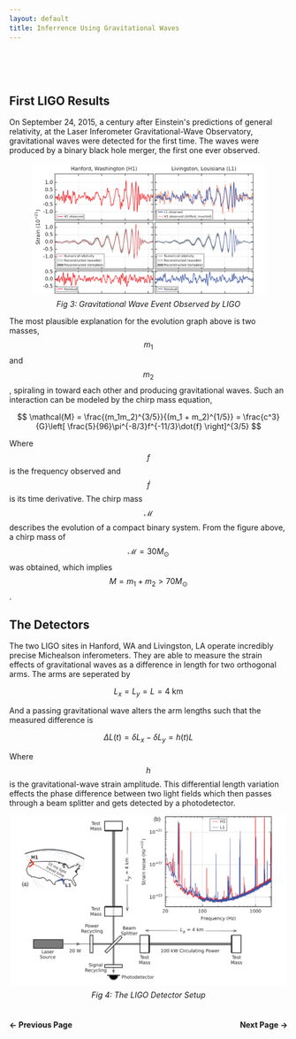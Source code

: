 ```yaml
---
layout: default
title: Inferrence Using Gravitational Waves
---
```


<br>

<br>

<br>

## First LIGO Results
On September 24, 2015, a century after Einstein's predictions of general relativity, at the Laser Inferometer Gravitational-Wave Observatory, gravitational waves were detected for the first time. The waves were produced by a binary black hole merger, the first one ever observed.

<figure style="text-align: center;">
  <img src="/assets/css/ligo_merger.png" alt="Gravitational Wave Event Observed by LIGO" width="500"/>
  <figcaption style="margin-top: 5px; font-style: italic;">Fig 3: Gravitational Wave Event Observed by LIGO</figcaption>
</figure>

The most plausible explanation for the evolution graph above is two masses, $$m_1$$ and $$m_2$$, spiraling in toward each other and producing gravitational waves.
Such an interaction can be modeled by the chirp mass equation,

$$
\mathcal{M} = \frac{(m_1m_2)^{3/5}}{(m_1 + m_2)^{1/5}} = \frac{c^3}{G}\left[ \frac{5}{96}\pi^{-8/3}f^{-11/3}\dot{f} \right]^{3/5}
$$

Where $$f$$ is the frequency observed and $$\dot{f}$$ is its time derivative. The chirp mass $$\mathcal{M}$$ describes the evolution of a compact binary system. From the figure above, a chirp mass of $$\mathcal{M} = 30 M_\odot$$ was obtained, which implies $$M = m_1 + m_2 > 70 M_\odot$$.

## The Detectors

The two LIGO sites in Hanford, WA and Livingston, LA operate incredibly precise Michealson inferometers. They are able to measure the strain effects of gravitational waves as a difference in length for two orthogonal arms. The arms are seperated by

$$
L_x = L_y = L = 4 \text{ km}
$$

And a passing gravitational wave alters the arm lengths such that the measured difference is 

$$
\Delta L(t) = \delta L_x − \delta L_y = h(t)L
$$

Where $$h$$ is the gravitational-wave strain amplitude. This differential length variation effects the phase difference between two light fields which then passes through a beam splitter and gets detected by a photodetector.

<div style="text-align: center;">
  <img src="/assets/css/ligo_setup.png" alt="The LIGO Detector Setup" width="500" />
  <figcaption style="margin-top: 5px; font-style: italic;">Fig 4: The LIGO Detector Setup</figcaption>
</div>

<br>

<div style="display: flex; justify-content: space-between; margin-top: 20px;">
  <a href="/accretion_disk.html" style="text-decoration: none; font-weight: bold;">&#8592; Previous Page</a>
  <a href="/direct_imaging.html" style="text-decoration: none; font-weight: bold;">Next Page &#8594;</a>
</div>

<br>
